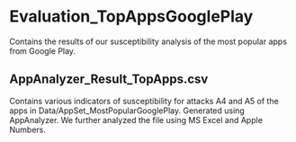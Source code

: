 # Evaluation_TopAppsGooglePlay

Contains the results of our susceptibility analysis of the most popular apps from Google Play.

## AppAnalyzer_Result_TopApps.csv
Contains various indicators of susceptibility for attacks A4 and A5 of the apps in Data/AppSet_MostPopularGooglePlay. Generated using AppAnalyzer. We further analyzed the file using MS Excel and Apple Numbers.